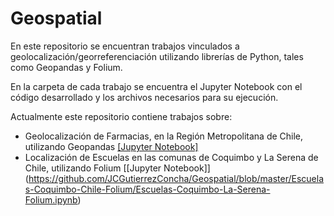 # Geospatial
En este repositorio se encuentran trabajos vinculados a geolocalización/georreferenciación utilizando librerías de Python, tales como Geopandas y Folium.

En la carpeta de cada trabajo se encuentra el Jupyter Notebook con el código desarrollado y los archivos necesarios para su ejecución.

Actualmente este repositorio contiene trabajos sobre:

- Geolocalización de Farmacias, en la Región Metropolitana de Chile, utilizando Geopandas [[Jupyter Notebook]](https://github.com/JCGutierrezConcha/Geospatial/blob/master/Farmacias-Santiago-Chile-Geopandas/Farmacias-RM-Geopandas.ipynb)
- Localización de Escuelas en las comunas de Coquimbo y La Serena de Chile, utilizando Folium [[Jupyter Notebook]] (https://github.com/JCGutierrezConcha/Geospatial/blob/master/Escuelas-Coquimbo-Chile-Folium/Escuelas-Coquimbo-La-Serena-Folium.ipynb)
